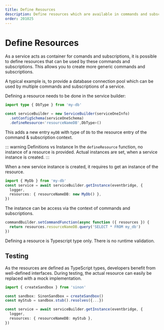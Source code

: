 ```yaml
---
title: Define Resources
description: Define resources which are available in commands and subscriptions of a service.
order: 201025
---
```


# Define Resources

As a service acts as container for comands and subscriptions, it is possible to define resources that can be used by these commands and subscriptions. This allows you to create more generic commands and subscriptions.

A typical example is, to provide a database connection pool which can be used by multiple commands and subscriptions of a service.

Defining a resource needs to be done in the service builder:

```ts
import type { DbType } from 'my-db'

const serviceBuilder = new ServiceBuilder(serviceOneInfo)
  .setConfigSchema(serviceOneSchema)
  .defineResource<'resourceNameDB',DbType>()
```

This adds a new entry `myDB` with type of `Db` to the resource entry of the command & subscription context.

::: warning Definitions vs Instance
In the `defineResource` function, no instance of a resource is provided. Actual instances are set, when a service instance is created.
:::

When a new service instance is created, it requires to get an instance of the resource.

```ts
import { MyDb } from 'my-db'
const service = await serviceBuilder.getInstance(eventbridge, {
  logger,
  resources: { resourceNameDB: new MyDb() },
})
```

The instance can be access via the context of commands and subscriptions.

```ts
commandBuilder.setCommandFunction(async function ({ resources }) {
  return resources.resourceNameDB.query('SELECT * FROM my_db')
})
```

Defining a resource is Typescript type only. There is no runtime validation.

## Testing

As the resources are defined as TypeScript types, developers benefit from well-defined interfaces. During testing, the actual resource can easily be replaced with a mock implementation.

```ts
import { createSandbox } from 'sinon'

const sandbox: SinonSandbox = createSandbox()
const myStub = sandbox.stub().resolves({...})

const service = await serviceBuilder.getInstance(eventbridge, {
  logger,
  resources: { resourceNameDB: myStub },
})
```
